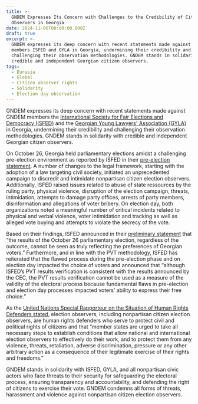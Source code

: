```yaml
---
title: >-
  GNDEM Expresses Its Concern with Challenges to the Credibility of Citizen
  Observers in Georgia
date: 2024-11-06T00:00:00.000Z
draft: true
excerpt: >-
  GNDEM expresses its deep concern with recent statements made against GNDEM
  members ISFED and GYLA in Georgia, undermining their credibility and
  challenging their observation methodologies. GNDEM stands in solidarity with
  credible and independent Georgian citizen observers.
tags:
  - Eurasia
  - Global
  - Citizen observer rights
  - Solidarity
  - Election day observation
---
```


GNDEM expresses its deep concern with recent statements made against GNDEM members the [International Society for Fair Elections and Democracy (ISFED)](https://isfed.ge/ "International Society for Fair Elections and Democracy (ISFED)") and the [Georgian Young Lawyers' Association (GYLA)](https://gyla.ge/en "Georgian Young Lawyers' Association (GYLA)") in Georgia, undermining their credibility and challenging their observation methodologies. GNDEM stands in solidarity with credible and independent Georgian citizen observers.

On October 26, Georgia held parliamentary elections amidst a challenging pre-election environment as reported by ISFED in their [pre-election statement](https://www.isfed.ge/eng/2024-saparlamento/saqartvelos-parlamentis-2024-tslis-archevnebis-tsinasaarchevno-garemos-shefaseba). A number of changes to the legal framework, starting with the adoption of a law targeting civil society, initiated an unprecedented campaign to discredit and intimidate nonpartisan citizen election observers. Additionally, ISFED raised issues related to abuse of state ressources by the ruling party, physical violence, disruption of the election campaign, threats, intimidation, attempts to damage party offices, arrests of party members, disinformation and allegations of voter bribery. On election day, both organizations noted a meaningful number of critical incidents related to physical and verbal violence, voter intimidation and tracking as well as alleged vote buying and attempts to violate the secrecy of the vote. 

Based on their findings, ISFED announced in their [preliminary statement](https://isfed.ge/eng/gantskhadebebi/saqartvelos-parlamentis-2024-tslis-26-oqtombris-archevnebis-dghis-dakvirvebis-shemadjamebeli-gantskhadeba) that “the results of the October 26 parliamentary election, regardless of the outcome, cannot be seen as truly reflecting the preferences of Georgian voters.” Furthermore, and in line with the PVT methodology, ISFED has reiterated that the flawed process during the pre-election phase and on election day impacted the choice of voters and announced that “although ISFED’s PVT results verification is consistent with the results announced by the CEC, the PVT results verification cannot be used as a measure of the validity of the electoral process because fundamental flaws in pre-election and election day processes impacted voters’ ability to express their free choice.”

As the [United Nations Special Rapporteur on the Situation of Human Rights Defenders stated](https://srdefenders.org/information/the-situation-of-election-observers-as-human-rights-defenders%ef%bf%bc/), election observers, including nonpartisan citizen election observers, are human rights defenders who serve to protect civil and political rights of citizens and that “member states are urged to take all necessary steps to establish conditions that allow national and international election observers to effectively do their work, and to protect them from any violence, threats, retaliation, adverse discrimination, pressure or any other arbitrary action as a consequence of their legitimate exercise of their rights and freedoms.”

GNDEM stands in solidarity with ISFED, GYLA, and all nonpartisan civic actors who face threats to their security for safeguarding the electoral process, ensuring transparency and accountability, and defending the right of citizens to exercise their vote. GNDEM condemns all forms of threats, harassment and violence against nonpartisan citizen election observers.

